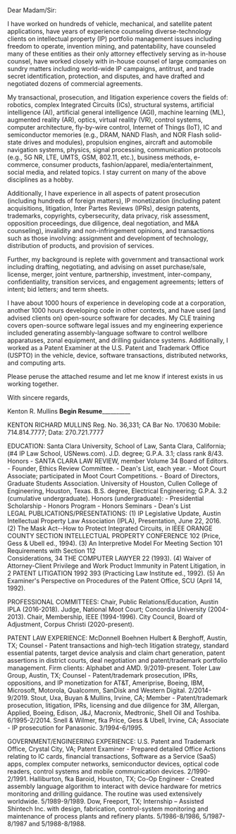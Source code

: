 Dear Madam/Sir:

I have worked on hundreds of vehicle, mechanical, and satellite patent applications, have years of experience counseling diverse-technology clients on intellectual property (IP) portfolio management issues including freedom to operate, invention mining, and patentability, have counseled many of these entities as their only attorney effectively serving as in-house counsel, have worked closely with in-house counsel of large companies on sundry matters including world-wide IP campaigns, antitrust, and trade secret identification, protection, and disputes, and have drafted and negotiated dozens of commercial agreements.

My transactional, prosecution, and litigation experience covers the fields of: robotics, complex Integrated Circuits (ICs), structural systems, artificial intelligence (AI), artificial general intelligence (AGI), machine learning (ML), augmented reality (AR), optics, virtual reality (VR), control systems, computer architecture, fly-by-wire control, Internet of Things (IoT), IC and semiconductor memories (e.g., DRAM, NAND Flash, and NOR Flash solid-state drives and modules), propulsion engines, aircraft and automobile navigation systems, physics, signal processing, communication protocols (e.g., 5G NR, LTE, UMTS, GSM, 802.11, etc.), business methods, e-commerce, consumer products, fashion/apparel, media/entertainment, social media, and related topics.  I stay current on many of the above disciplines as a hobby.

Additionally, I have experience in all aspects of patent prosecution (including hundreds of foreign matters), IP monetization (including patent acquisitions, litigation, Inter Partes Reviews (IPRs), design patents, trademarks, copyrights, cybersecurity, data privacy, risk assessment, opposition proceedings, due diligence, deal negotiation, and M&A counseling), invalidity and non-infringement opinions, and transactions such as those involving: assignment and development of technology, distribution of products, and provision of services. 

Further, my background is replete with government and transactional work including drafting, negotiating, and advising on asset purchase/sale, license, merger, joint venture, partnership, investment, inter-company, confidentiality, transition services, and engagement agreements; letters of intent; bid letters; and term sheets. 

I have about 1000 hours of experience in developing code at a corporation, another 1000 hours developing code in other contexts, and have used (and advised clients on) open-source software for decades.  My CLE training covers open-source software legal issues and my engineering experience included generating assembly-language software to control wellbore apparatuses, zonal equipment, and drilling guidance systems.  Additionally, I worked as a Patent Examiner at the U.S. Patent and Trademark Office (USPTO) in the vehicle, device, software transactions, distributed networks, and computing arts.

Please peruse the attached resume and let me know if interest exists in us working together.

With sincere regards, 
 
Kenton R. Mullins
________________________________________________Begin Resume__________________________________________________________

KENTON RICHARD MULLINS
Reg. No. 36,331; CA Bar No. 170630
Mobile: 714.814.7777; Data: 270.721.7777

EDUCATION:
Santa Clara University, School of Law, Santa Clara, California; (#4 IP Law School, USNews.com).
J.D. degree; G.P.A. 3.1; class rank 8/43.
  Honors - SANTA CLARA LAW REVIEW, member Volume 34 Board of Editors.
	 	      - Founder, Ethics Review Committee.
		       - Dean's List, each year.
		       - Moot Court Associate; participated in Moot Court Competitions.
	  	     - Board of Directors, Graduate Students Association.
University of Houston, Cullen College of Engineering, Houston, Texas.
B.S. degree, Electrical Engineering; G.P.A. 3.2 (cumulative undergraduate).
  Honors (undergraduate):
	        	- Presidential Scholarship				- Honors Program
	        	- Honors Seminars					        - Dean's List			
LEGAL PUBLICATIONS/PRESENTATIONS:
	(1)  IP Legislative Update, Austin Intellectual Property Law Association (IPLA), Presentation, June 22, 2016. 
	(2)  The Mask Act--How to Protect Integrated Circuits, in IEEE ORANGE COUNTY SECTION
	       INTELLECTUAL PROPERTY CONFERENCE 102 (Price, Gess & Ubell ed., 1994).
	(3)  An Interpretive Model For Meeting Section 101 Requirements with Section 112 	
 	      Considerations, 34 THE COMPUTER LAWYER 22 (1993).
	(4)  Waiver of Attorney-Client Privilege and Work Product Immunity in Patent Litigation, in
	       2 PATENT LITIGATION 1992 393 (Practicing Law Institute ed., 1992).
	(5)  An Examiner's Perspective on Procedures of the Patent Office, SCU (April 14, 1992).

PROFESSIONAL COMMITTEES: Chair, Public Relations/Education, Austin IPLA (2016-2018).
			 	                    Judge, National Moot Court; Concordia University (2004-2013).
                         Chair, Membership, IEEE (1994-1996).
				                     City Council, Board of Adjustment, Corpus Christi (2020-present).

PATENT LAW EXPERIENCE:
McDonnell Boehnen Hulbert & Berghoff, Austin, TX; Counsel - Patent transactions and high-tech litigation strategy, standard essential patents, target device analysis and claim chart generation, patent assertions in district courts, deal negotiation and patent/trademark portfolio management.  Firm clients: Alphabet and AMD. 9/2019-present.
Toler Law Group, Austin, TX; Counsel - Patent/trademark prosecution, IPRs, oppositions, and IP monetization for AT&T, Ameriprise, Boeing, IBM, Microsoft, Motorola, Qualcomm, SanDisk and Western Digital. 2/2014-9/2019.
Stout, Uxa, Buyan & Mullins, Irvine, CA; Member - Patent/trademark prosecution, litigation, IPRs, licensing and due diligence for 3M, Allergan, Applied, Boeing, Edison, J&J, Macronix, Medtronic, Shell Oil and Toshiba. 6/1995-2/2014.
Snell & Wilmer, fka Price, Gess & Ubell, Irvine, CA; Associate - IP prosecution for Panasonic. 3/1994-6/1995.

GOVERNMENT/ENGINEERING EXPERIENCE:
U.S. Patent and Trademark Office, Crystal City, VA; Patent Examiner - Prepared detailed Office Actions relating to IC cards, financial transactions, Software as a Service (SaaS) apps, complex computer networks, semiconductor devices, optical code readers, control systems and mobile communication devices. 2/1990-2/1991.
Halliburton, fka Baroid, Houston, TX; Co-Op Engineer - Created assembly language algorithm to interact with device hardware for metrics monitoring and drilling guidance.  The routine was used extensively worldwide. 5/1989-9/1989.
Dow, Freeport, TX; Internship – Assisted Shintech Inc. with design, fabrication, control-system monitoring and maintenance of process plants and refinery plants. 5/1986-8/1986, 5/1987-8/1987 and 5/1988-8/1988.

